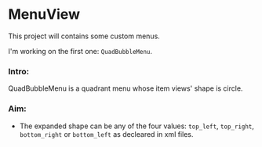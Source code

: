 # MenuView
This project will contains some custom menus.

I'm working on the first one: `QuadBubbleMenu`. 

### Intro:
QuadBubbleMenu is a quadrant menu whose item views' shape is circle.

### Aim: 
+ The expanded shape can be any of the four values: `top_left`, `top_right`, `bottom_right` or `bottom_left`
as decleared in xml files.
